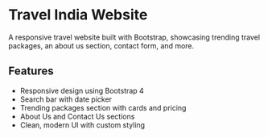# Travel India Website

A responsive travel website built with Bootstrap, showcasing trending travel packages, an about us section, contact form, and more.

## Features

- Responsive design using Bootstrap 4  
- Search bar with date picker  
- Trending packages section with cards and pricing  
- About Us and Contact Us sections  
- Clean, modern UI with custom styling  
